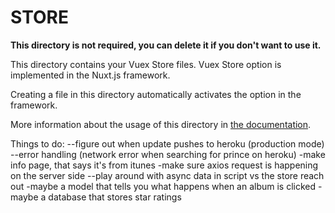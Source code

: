 # STORE

**This directory is not required, you can delete it if you don't want to use it.**

This directory contains your Vuex Store files.
Vuex Store option is implemented in the Nuxt.js framework.

Creating a file in this directory automatically activates the option in the framework.

More information about the usage of this directory in [the documentation](https://nuxtjs.org/guide/vuex-store).

Things to do:
--figure out when update pushes to heroku (production mode)
--error handling (network error when searching for prince on heroku)
-make info page, that says it's from itunes
-make sure axios request is happening on the server side
--play around with async data in script vs the store reach out
-maybe a model that tells you what happens when an album is clicked
-maybe a database that stores star ratings

